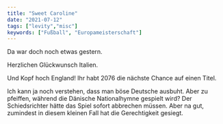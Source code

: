 ```yaml
---
title: "Sweet Caroline"
date: "2021-07-12"
tags: ["levity","misc"]
keywords: ["Fußball", "Europameisterschaft"]
---
```

Da war doch noch etwas gestern. 

Herzlichen Glückwunsch Italien. 

Und Kopf hoch England! Ihr habt 2076 die nächste Chance auf einen Titel.

Ich kann ja noch verstehen, dass man böse Deutsche ausbuht. Aber zu pfeiffen, während die Dänische Nationalhymne gespielt wird? Der Schiedsrichter hätte das Spiel sofort abbrechen müssen. Aber na gut, zumindest in diesem kleinen Fall hat die Gerechtigkeit gesiegt.